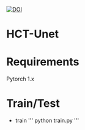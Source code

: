 [![DOI](https://zenodo.org/badge/788787031.svg)](https://zenodo.org/doi/10.5281/zenodo.11070837)
# HCT-Unet
# Requirements
Pytorch 1.x
# Train/Test
* train
  '''
  python train.py
  '''
